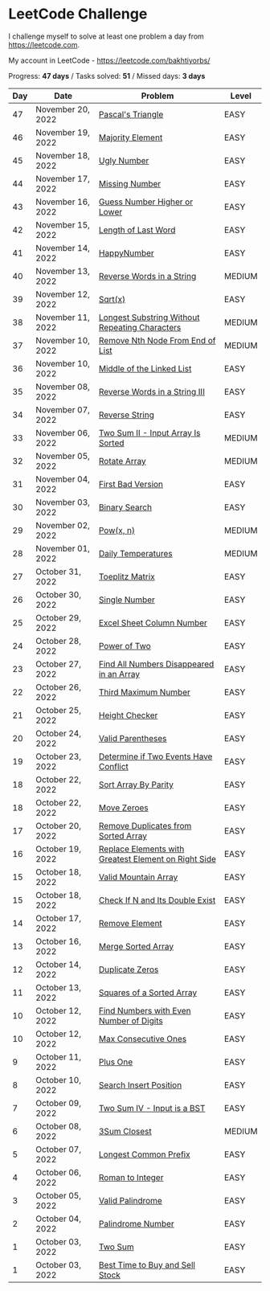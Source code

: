 # LeetCode Challenge
I challenge myself to solve at least one problem a day from https://leetcode.com. 

My account in LeetCode - https://leetcode.com/bakhtiyorbs/ 

Progress: **47 days** / Tasks solved: **51** / Missed days: **3 days**

| Day | Date              | Problem                                                                                                                                    | Level  |
|-----|-------------------|--------------------------------------------------------------------------------------------------------------------------------------------|--------|
| 47  | November 20, 2022 | [Pascal's Triangle](https://leetcode.com/problems/pascals-triangle)                                                                        | EASY   |
| 46  | November 19, 2022 | [Majority Element](https://leetcode.com/problems/majority-element)                                                                         | EASY   |
| 45  | November 18, 2022 | [Ugly Number](https://leetcode.com/problems/ugly-number)                                                                                   | EASY   |
| 44  | November 17, 2022 | [Missing Number](https://leetcode.com/problems/missing-number)                                                                             | EASY   |
| 43  | November 16, 2022 | [Guess Number Higher or Lower](https://leetcode.com/problems/guess-number-higher-or-lower)                                                 | EASY   |
| 42  | November 15, 2022 | [Length of Last Word](https://leetcode.com/problems/length-of-last-word)                                                                   | EASY   |
| 41  | November 14, 2022 | [HappyNumber](https://leetcode.com/problems/happy-number)                                                                                  | EASY   |
| 40  | November 13, 2022 | [Reverse Words in a String](https://leetcode.com/problems/reverse-words-in-a-string)                                                       | MEDIUM |
| 39  | November 12, 2022 | [Sqrt(x)](https://leetcode.com/problems/sqrtx)                                                                                             | EASY   |
| 38  | November 11, 2022 | [Longest Substring Without Repeating Characters](https://leetcode.com/problems/longest-substring-without-repeating-characters)             | MEDIUM |
| 37  | November 10, 2022 | [Remove Nth Node From End of List](https://leetcode.com/problems/remove-nth-node-from-end-of-list)                                         | MEDIUM |
| 36  | November 10, 2022 | [Middle of the Linked List](https://leetcode.com/problems/middle-of-the-linked-list)                                                       | EASY   |
| 35  | November 08, 2022 | [Reverse Words in a String III](https://leetcode.com/problems/reverse-words-in-a-string-iii)                                               | EASY   |
| 34  | November 07, 2022 | [Reverse String](https://leetcode.com/problems/reverse-string)                                                                             | EASY   |
| 33  | November 06, 2022 | [Two Sum II - Input Array Is Sorted](https://leetcode.com/problems/two-sum-ii-input-array-is-sorted)                                       | MEDIUM |
| 32  | November 05, 2022 | [Rotate Array](https://leetcode.com/problems/rotate-array)                                                                                 | MEDIUM |
| 31  | November 04, 2022 | [First Bad Version](https://leetcode.com/problems/first-bad-version)                                                                       | EASY   |
| 30  | November 03, 2022 | [Binary Search](https://leetcode.com/problems/binary-search)                                                                               | EASY   |
| 29  | November 02, 2022 | [Pow(x, n)](https://leetcode.com/problems/powx-n)                                                                                          | MEDIUM |
| 28  | November 01, 2022 | [Daily Temperatures](https://leetcode.com/problems/daily-temperatures)                                                                     | MEDIUM |
| 27  | October 31, 2022  | [Toeplitz Matrix](https://leetcode.com/problems/toeplitz-matrix)                                                                           | EASY   |
| 26  | October 30, 2022  | [Single Number](https://leetcode.com/problems/single-number)                                                                               | EASY   |
| 25  | October 29, 2022  | [Excel Sheet Column Number](https://leetcode.com/problems/excel-sheet-column-number)                                                       | EASY   |
| 24  | October 28, 2022  | [Power of Two](https://leetcode.com/problems/power-of-two)                                                                                 | EASY   |
| 23  | October 27, 2022  | [Find All Numbers Disappeared in an Array](https://leetcode.com/problems/find-all-numbers-disappeared-in-an-array)                         | EASY   |
| 22  | October 26, 2022  | [Third Maximum Number](https://leetcode.com/problems/third-maximum-number)                                                                 | EASY   |
| 21  | October 25, 2022  | [Height Checker](https://leetcode.com/problems/height-checker)                                                                             | EASY   |
| 20  | October 24, 2022  | [Valid Parentheses](https://leetcode.com/problems/valid-parentheses)                                                                       | EASY   |
| 19  | October 23, 2022  | [Determine if Two Events Have Conflict](https://leetcode.com/contest/weekly-contest-316/problems/determine-if-two-events-have-conflict)    | EASY   |
| 18  | October 22, 2022  | [Sort Array By Parity](https://leetcode.com/problems/sort-array-by-parity)                                                                 | EASY   |
| 18  | October 22, 2022  | [Move Zeroes](https://leetcode.com/problems/move-zeroes)                                                                                   | EASY   |
| 17  | October 20, 2022  | [Remove Duplicates from Sorted Array](https://leetcode.com/problems/remove-duplicates-from-sorted-array)                                   | EASY   |
| 16  | October 19, 2022  | [Replace Elements with Greatest Element on Right Side](https://leetcode.com/problems/replace-elements-with-greatest-element-on-right-side) | EASY   |
| 15  | October 18, 2022  | [Valid Mountain Array](https://leetcode.com/problems/valid-mountain-array)                                                                 | EASY   |
| 15  | October 18, 2022  | [Check If N and Its Double Exist](https://leetcode.com/problems/check-if-n-and-its-double-exist)                                           | EASY   |
| 14  | October 17, 2022  | [Remove Element](https://leetcode.com/problems/remove-element)                                                                             | EASY   |
| 13  | October 16, 2022  | [Merge Sorted Array](https://leetcode.com/problems/merge-sorted-array)                                                                     | EASY   |
| 12  | October 14, 2022  | [Duplicate Zeros](https://leetcode.com/problems/duplicate-zeros)                                                                           | EASY   |
| 11  | October 13, 2022  | [Squares of a Sorted Array](https://leetcode.com/problems/squares-of-a-sorted-array)                                                       | EASY   |
| 10  | October 12, 2022  | [Find Numbers with Even Number of Digits](https://leetcode.com/problems/find-numbers-with-even-number-of-digits)                           | EASY   |
| 10  | October 12, 2022  | [Max Consecutive Ones](https://leetcode.com/problems/max-consecutive-ones)                                                                 | EASY   |
| 9   | October 11, 2022  | [Plus One](https://leetcode.com/problems/plus-one)                                                                                         | EASY   |
| 8   | October 10, 2022  | [Search Insert Position](https://leetcode.com/problems/search-insert-position)                                                             | EASY   |
| 7   | October 09, 2022  | [Two Sum IV - Input is a BST](https://leetcode.com/problems/two-sum-iv-input-is-a-bst)                                                     | EASY   |
| 6   | October 08, 2022  | [3Sum Closest](https://leetcode.com/problems/3sum-closest)                                                                                 | MEDIUM |
| 5   | October 07, 2022  | [Longest Common Prefix](https://leetcode.com/problems/longest-common-prefix)                                                               | EASY   |
| 4   | October 06, 2022  | [Roman to Integer](https://leetcode.com/problems/roman-to-integer)                                                                         | EASY   |
| 3   | October 05, 2022  | [Valid Palindrome](https://leetcode.com/problems/valid-palindrome)                                                                         | EASY   |
| 2   | October 04, 2022  | [Palindrome Number](https://leetcode.com/problems/palindrome-number)                                                                       | EASY   |
| 1   | October 03, 2022  | [Two Sum](https://leetcode.com/problems/two-sum)                                                                                           | EASY   |
| 1   | October 03, 2022  | [Best Time to Buy and Sell Stock](https://leetcode.com/problems/best-time-to-buy-and-sell-stock)                                           | EASY   |
